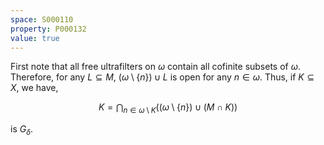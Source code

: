 ```yaml
---
space: S000110
property: P000132
value: true
---
```


First note that all free ultrafilters on $\omega$ contain all cofinite subsets of $\omega$. Therefore, for any $L \subseteq M$,
$(\omega \setminus \{n\}) \cup L$ is open for any $n \in \omega$. Thus, if $K \subseteq X$, we have,

$$K = \bigcap_{n \in \omega \setminus K} ((\omega \setminus \{n\}) \cup (M \cap K))$$

is $G_\delta$.
